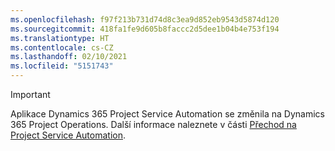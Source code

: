 ```yaml
---
ms.openlocfilehash: f97f213b731d74d8c3ea9d852eb9543d5874d120
ms.sourcegitcommit: 418fa1fe9d605b8faccc2d5dee1b04b4e753f194
ms.translationtype: HT
ms.contentlocale: cs-CZ
ms.lasthandoff: 02/10/2021
ms.locfileid: "5151743"
---
```

> [!IMPORTANT]
> Aplikace Dynamics 365 Project Service Automation se změnila na Dynamics 365 Project Operations. Další informace naleznete v části [Přechod na Project Service Automation](https://dynamics.microsoft.com/en-us/project-service-automation/overview/).
